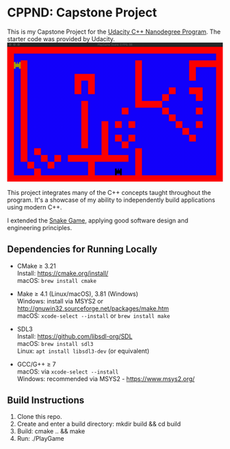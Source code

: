 # CPPND: Capstone Project

This is my Capstone Project for the [Udacity C++ Nanodegree Program](https://www.udacity.com/course/c-plus-plus-nanodegree--nd213). The starter code was provided by Udacity.  
<img src="playgame.gif"/>

This project integrates many of the C++ concepts taught throughout the program. It's a showcase of my ability to independently build applications using modern C++.

I extended the [Snake Game](https://github.com/udacity/CppND-Capstone-Snake-Game), applying good software design and engineering principles.

## Dependencies for Running Locally

- CMake ≥ 3.21  
  Install: https://cmake.org/install/  
  macOS: `brew install cmake`

- Make ≥ 4.1 (Linux/macOS), 3.81 (Windows)  
  Windows: install via MSYS2 or http://gnuwin32.sourceforge.net/packages/make.htm  
  macOS: `xcode-select --install` or `brew install make`

- SDL3  
  Install: https://github.com/libsdl-org/SDL  
  macOS: `brew install sdl3`  
  Linux: `apt install libsdl3-dev` (or equivalent)

- GCC/G++ ≥ 7  
  macOS: via `xcode-select --install`  
  Windows: recommended via MSYS2 - https://www.msys2.org/

## Build Instructions

1. Clone this repo.
2. Create and enter a build directory:
   mkdir build && cd build
3. Build:
   cmake .. && make
4. Run:
   ./PlayGame
